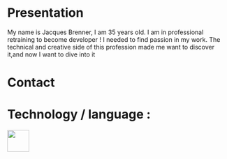 <link rel="stylesheet" href="https://cdn.jsdelivr.net/gh/devicons/devicon@v2.15.1/devicon.min.css">

# Presentation

My name is Jacques Brenner, I am 35 years old. 
I am in professional retraining to become developer ! 
I needed to find passion in my work. The technical and creative side of this profession made me want to discover it,and now I want to dive into it

# Contact

# Technology / language :

<img  width="50px" src="https://cdn.jsdelivr.net/gh/devicons/devicon/icons/css3/css3-original-wordmark.svg" />


